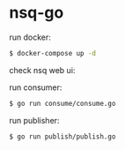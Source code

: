 # nsq-go

run docker:
```bash
$ docker-compose up -d
```

check nsq web ui: [](http://127.0.0.1:4171)

run consumer:
```bash
$ go run consume/consume.go
```

run publisher:
```bash
$ go run publish/publish.go
```